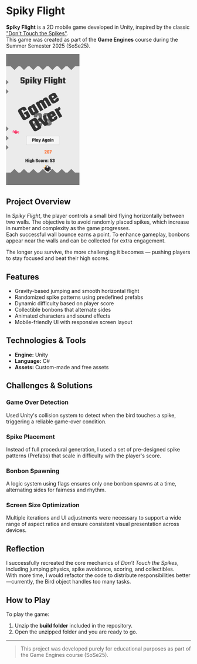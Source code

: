 # Spiky Flight

**Spiky Flight** is a 2D mobile game developed in Unity, inspired by the classic ["Don't Touch the Spikes"](https://play.google.com/store/apps/details?id=com.ketchapp.donttouchthespikes).  
This game was created as part of the **Game Engines** course during the Summer Semester 2025 (SoSe25).

<img src="image.png" alt="Game play" width="200">

## Project Overview

In _Spiky Flight_, the player controls a small bird flying horizontally between two walls. The objective is to avoid randomly placed spikes, which increase in number and complexity as the game progresses.  
Each successful wall bounce earns a point. To enhance gameplay, bonbons appear near the walls and can be collected for extra engagement.

The longer you survive, the more challenging it becomes — pushing players to stay focused and beat their high scores.

## Features

- Gravity-based jumping and smooth horizontal flight
- Randomized spike patterns using predefined prefabs
- Dynamic difficulty based on player score
- Collectible bonbons that alternate sides
- Animated characters and sound effects
- Mobile-friendly UI with responsive screen layout

## Technologies & Tools

- **Engine:** Unity
- **Language:** C#
- **Assets:** Custom-made and free assets

## Challenges & Solutions

### Game Over Detection

Used Unity's collision system to detect when the bird touches a spike, triggering a reliable game-over condition.

### Spike Placement

Instead of full procedural generation, I used a set of pre-designed spike patterns (Prefabs) that scale in difficulty with the player's score.

### Bonbon Spawning

A logic system using flags ensures only one bonbon spawns at a time, alternating sides for fairness and rhythm.

### Screen Size Optimization

Multiple iterations and UI adjustments were necessary to support a wide range of aspect ratios and ensure consistent visual presentation across devices.

## Reflection

I successfully recreated the core mechanics of _Don't Touch the Spikes_, including jumping physics, spike avoidance, scoring, and collectibles.  
With more time, I would refactor the code to distribute responsibilities better—currently, the Bird object handles too many tasks.

## How to Play

To play the game:

1. Unzip the **build folder** included in the repository.
2. Open the unzipped folder and you are ready to go.

---

> This project was developed purely for educational purposes as part of the Game Engines course (SoSe25).
